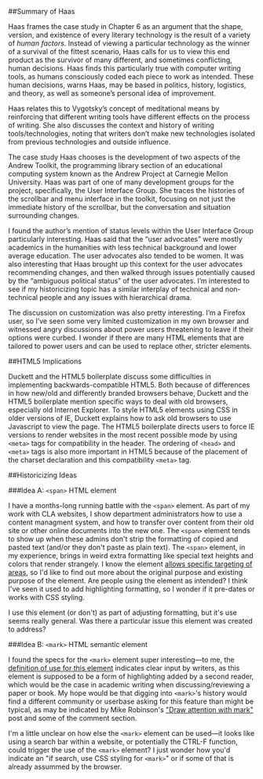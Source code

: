 ##Summary of Haas

Haas frames the case study in Chapter 6 as an argument that the shape, version, and existence of every literary technology is the result of a variety of _human factors_. Instead of viewing a particular technology as the winner of a survival of the fittest scenario, Haas calls for us to view this end product as the survivor of many different, and sometimes conflicting, human decisions. Haas finds this particularly true with computer writing tools, as humans consciously coded each piece to work as intended. These human decisions, warns Haas, may be based in politics, history, logistics, and theory, as well as someone’s personal idea of improvement.

Haas relates this to Vygotsky’s concept of meditational means by reinforcing that different writing tools have different effects on the process of writing. She also discusses the context and history of writing tools/technologies, noting that writers don’t make new technologies isolated from previous technologies and outside influence. 

The case study Haas chooses is the development of two aspects of the Andrew Toolkit, the programming library section of an educational computing system known as the Andrew Project at Carnegie Mellon University. Haas was part of one of many development groups for the project, specifically, the User Interface Group. She traces the histories of the scrollbar and menu interface in the toolkit, focusing on not just the immediate history of the scrollbar, but the conversation and situation surrounding changes. 

I found the author’s mention of status levels within the User Interface Group particularly interesting. Haas said that the “user advocates” were mostly academics in the humanities with less technical background and lower average education. The user advocates also tended to be women. It was also interesting that Haas brought up this context for the user advocates recommending changes, and then walked through issues potentially caused by the “ambiguous political status” of the user advocates. I’m interested to see if my historicizing topic has a similar interplay of technical and non-technical people and any issues with hierarchical drama. 

The discussion on customization was also pretty interesting. I’m a Firefox user, so I’ve seen some very limited customization in my own browser and witnessed angry discussions about power users threatening to leave if their options were curbed. I wonder if there are many HTML elements that are tailored to power users and can be used to replace other, stricter elements.

##HTML5 Implications

Duckett and the HTML5 boilerplate discuss some difficulties in implementing backwards-compatible HTML5. Both because of differences in how new/old and differently branded browsers behave, Duckett and the HTML5 boilerplate mention specific ways to deal with old browsers, especially old Internet Explorer. To style HTML5 elements using CSS in older versions of IE, Duckett explains how to ask old browsers to use Javascript to view the page. The HTML5 boilerplate directs users to force IE versions to render websites in the most recent possible mode by using `<meta>` tags for compatibility in the header. The ordering of `<head>` and `<meta>` tags is also more important in HTML5 because of the placement of the charset declaration and this compatibility `<meta>` tag.

##Historicizing Ideas

###Idea A: `<span>` HTML element

I have a months-long running battle with the `<span>` element. As part of my work with CLA websites, I show department administrators how to use a content managment system, and how to transfer over content from their old site or other online documents into the new one. The `<span>` element tends to show up when these admins don't strip the formatting of copied and pasted text (and/or they don't paste as plain text). The `<span>` element, in my experience, brings in weird extra formatting like special text heights and colors that render strangely. I know the element [allows specific targeting of areas](https://html.spec.whatwg.org/multipage/semantics.html#the-span-element), so I'd like to find out more about the original purpose and existing purpose of the element. Are people using the element as intended? I think I've seen it used to add highlighting formatting, so I wonder if it pre-dates or works with CSS styling.

I use this element (or don't) as part of adjusting formatting, but it's use seems really general. Was there a particular issue this element was created to address?

###Idea B: `<mark>` HTML semantic element

I found the specs for the `<mark>` element super interesting—to me, the [definition of use for this element](https://html.spec.whatwg.org/multipage/semantics.html#the-mark-element) indicates clear input by writers, as this element is supposed to be a form of highlighting added by a second reader, which would be the case in academic writing when discussing/reviewing a paper or book. My hope would be that digging into `<mark>`'s history would find a different community or userbase asking for this feature than might be typical, as may be indicated by Mike Robinson's ["Draw attention with mark"](http://html5doctor.com/draw-attention-with-mark/) post and some of the comment section.

I'm a little unclear on how else the `<mark>` element can be used—it looks like using a search bar within a website, or potentially the CTRL-F function, could trigger the use of the `<mark>` element? I just wonder how you'd indicate an "if search, use CSS styling for `<mark>`" or if some of that is already assummed by the browser.
